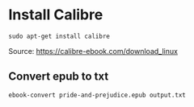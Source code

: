 # Install Calibre

```
sudo apt-get install calibre
```

Source: https://calibre-ebook.com/download_linux

## Convert epub to txt

```
ebook-convert pride-and-prejudice.epub output.txt
```
